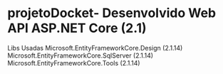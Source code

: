 # projetoDocket- Desenvolvido Web API ASP.NET Core (2.1)
Libs Usadas
Microsoft.EntityFrameworkCore.Design (2.1.14)
Microsoft.EntityFrameworkCore.SqlServer (2.1.14)
Microsoft.EntityFrameworkCore.Tools (2.1.14)
